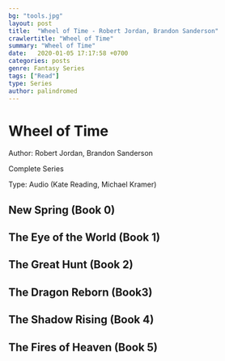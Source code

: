 ```yaml
---
bg: "tools.jpg"
layout: post
title:  "Wheel of Time - Robert Jordan, Brandon Sanderson"
crawlertitle: "Wheel of Time"
summary: "Wheel of Time"
date:   2020-01-05 17:17:58 +0700
categories: posts
genre: Fantasy Series
tags: ["Read"]
type: Series
author: palindromed
---
```


# Wheel of Time

Author: Robert Jordan, Brandon Sanderson

Complete Series

Type: Audio (Kate Reading, Michael Kramer)

## New Spring (Book 0)

## The Eye of the World (Book 1)

## The Great Hunt (Book 2)

## The Dragon Reborn (Book3)

## The Shadow Rising (Book 4)

## The Fires of Heaven (Book 5)

## Lord of Chaos (Book 6)

## A Crown of Swords (Book 7)

## Path of Daggers (Book 8)

## Winter's Heart (Book 9)

## Crossroads of Twilight (Book 10)

## Knife of Dreams (Book 11)

## The Gathering Storm (Book 12)

## Towers of Midnight (Book 13)

## A Menory of Light (Book 14)
